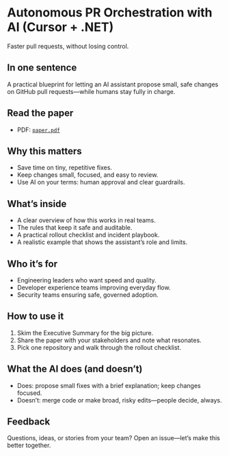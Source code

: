 # Autonomous PR Orchestration with AI (Cursor + .NET)

Faster pull requests, without losing control.

## In one sentence
A practical blueprint for letting an AI assistant propose small, safe changes on GitHub pull requests—while humans stay fully in charge.

## Read the paper
- PDF: [`paper.pdf`](paper.pdf)

## Why this matters
- Save time on tiny, repetitive fixes.
- Keep changes small, focused, and easy to review.
- Use AI on your terms: human approval and clear guardrails.

## What’s inside
- A clear overview of how this works in real teams.
- The rules that keep it safe and auditable.
- A practical rollout checklist and incident playbook.
- A realistic example that shows the assistant’s role and limits.

## Who it’s for
- Engineering leaders who want speed and quality.
- Developer experience teams improving everyday flow.
- Security teams ensuring safe, governed adoption.

## How to use it
1) Skim the Executive Summary for the big picture.
2) Share the paper with your stakeholders and note what resonates.
3) Pick one repository and walk through the rollout checklist.

## What the AI does (and doesn’t)
- Does: propose small fixes with a brief explanation; keep changes focused.
- Doesn’t: merge code or make broad, risky edits—people decide, always.

## Feedback
Questions, ideas, or stories from your team? Open an issue—let’s make this better together.
